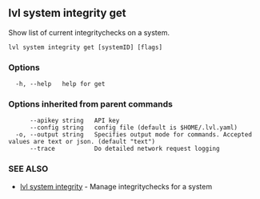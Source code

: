 ## lvl system integrity get

Show list of current integritychecks on a system.

```
lvl system integrity get [systemID] [flags]
```

### Options

```
  -h, --help   help for get
```

### Options inherited from parent commands

```
      --apikey string   API key
      --config string   config file (default is $HOME/.lvl.yaml)
  -o, --output string   Specifies output mode for commands. Accepted values are text or json. (default "text")
      --trace           Do detailed network request logging
```

### SEE ALSO

* [lvl system integrity](lvl_system_integrity.md)	 - Manage integritychecks for a system

